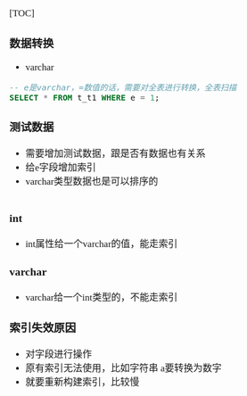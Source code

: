 <span  style="font-family: Simsun,serif; font-size: 17px; ">

[TOC]

### 数据转换

- varchar
~~~sql
-- e是varchar，=数值的话，需要对全表进行转换，全表扫描
SELECT * FROM t_t1 WHERE e = 1;
~~~


### 测试数据

- 需要增加测试数据，跟是否有数据也有关系
- 给e字段增加索引
- varchar类型数据也是可以排序的 
~~~

~~~

### int

- int属性给一个varchar的值，能走索引

### varchar

- varchar给一个int类型的，不能走索引

### 索引失效原因

- 对字段进行操作
- 原有索引无法使用，比如字符串 a要转换为数字
- 就要重新构建索引，比较慢

</span>